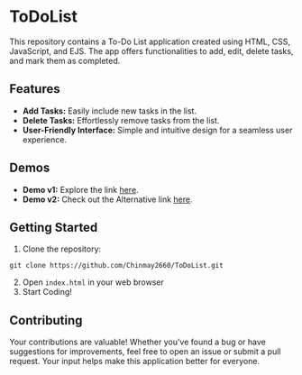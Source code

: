 # ToDoList

This repository contains a To-Do List application created using HTML, CSS, JavaScript, and EJS. The app offers functionalities to add, edit, delete tasks, and mark them as completed.

## Features

- **Add Tasks:** Easily include new tasks in the list.
- **Delete Tasks:** Effortlessly remove tasks from the list.
- **User-Friendly Interface:** Simple and intuitive design for a seamless user experience.

## Demos

- **Demo v1:** Explore the link [here](https://crazy-elk.cyclic.app/).
- **Demo v2:** Check out the Alternative link [here](https://todolist-4kqx.onrender.com/).

## Getting Started

1. Clone the repository: 
```
git clone https://github.com/Chinmay2660/ToDoList.git
```
2. Open `index.html` in your web browser
3. Start Coding!

## Contributing

Your contributions are valuable! Whether you've found a bug or have suggestions for improvements, feel free to open an issue or submit a pull request. Your input helps make this application better for everyone.
